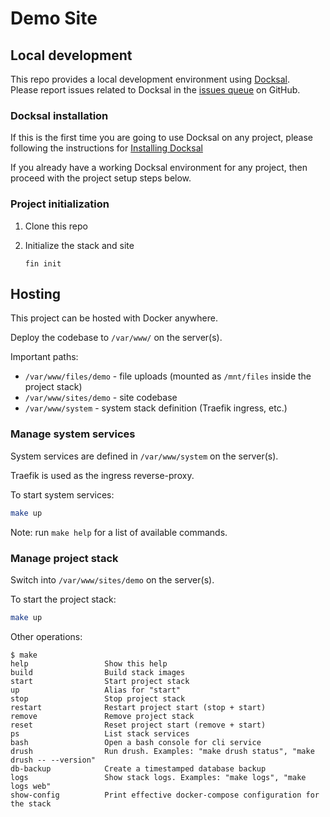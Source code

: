 # Demo Site

## Local development

This repo provides a local development environment using [Docksal](https://github.com/docksal/docksal).  
Please report issues related to Docksal in the [issues queue](https://github.com/docksal/docksal/issues) on GitHub.

### Docksal installation

If this is the first time you are going to use Docksal on any project, 
please following the instructions for [Installing Docksal](https://docs.docksal.io/getting-started/setup/)

If you already have a working Docksal environment for any project, then 
proceed with the project setup steps below.

### Project initialization

1. Clone this repo
2. Initialize the stack and site

    ```
    fin init
    ```

## Hosting

This project can be hosted with Docker anywhere.

Deploy the codebase to `/var/www/` on the server(s).

Important paths:

- `/var/www/files/demo` - file uploads (mounted as `/mnt/files` inside the project stack)
- `/var/www/sites/demo` - site codebase
- `/var/www/system` - system stack definition (Traefik ingress, etc.) 

### Manage system services

System services are defined in `/var/www/system` on the server(s).

Traefik is used as the ingress reverse-proxy.

To start system services:

```bash
make up
```

Note: run `make help` for a list of available commands.

### Manage project stack

Switch into `/var/www/sites/demo` on the server(s).

To start the project stack:

```bash
make up
```

Other operations:

```
$ make
help                 Show this help
build                Build stack images
start                Start project stack
up                   Alias for "start"
stop                 Stop project stack
restart              Restart project start (stop + start)
remove               Remove project stack
reset                Reset project start (remove + start)
ps                   List stack services
bash                 Open a bash console for cli service
drush                Run drush. Examples: "make drush status", "make drush -- --version"
db-backup            Create a timestamped database backup
logs                 Show stack logs. Examples: "make logs", "make logs web"
show-config          Print effective docker-compose configuration for the stack
```
